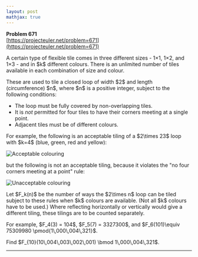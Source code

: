 ```yaml
---
layout: post
mathjax: true
---
```

**Problem 671**  
[https://projecteuler.net/problem=671](https://projecteuler.net/problem=671)

<p>A certain type of flexible tile comes in three different sizes - 1×1, 1×2, and 1×3 - and in $k$ different colours. There is an unlimited number of tiles available in each combination of size and colour.</p>

<p>These are used to tile a closed loop of width $2$ and length (circumference) $n$, where $n$ is a positive integer, subject to the following conditions:</p>
<ul>
<li>The loop must be fully covered by non-overlapping tiles.</li>
<li>It is <i>not</i> permitted for four tiles to have their corners meeting at a single point.</li>
<li>Adjacent tiles must be of different colours.</li>
</ul>

<p>For example, the following is an acceptable tiling of a $2\times 23$ loop with $k=4$ (blue, green, red and yellow):</p>

<div class="center">
<img src="project/images/p671_loop_acceptable.png" alt="Acceptable colouring" />
</div>

<p>but the following is not an acceptable tiling, because it violates the "no four corners meeting at a point" rule:</p>

<div class="center">
<img src="project/images/p671_loop_unacceptable.png" alt="Unacceptable colouring" />
</div>

<p>Let $F_k(n)$ be the number of ways the $2\times n$ loop can be tiled subject to these rules when $k$ colours are available. (Not all $k$ colours have to be used.) Where reflecting horizontally or vertically would give a different tiling, these tilings are to be counted separately.</p>

<p>For example, $F_4(3) = 104$, $F_5(7) = 3327300$, and $F_6(101)\equiv 75309980 \pmod{1\,000\,004\,321}$.</p>
<p>Find $F_{10}(10\,004\,003\,002\,001) \bmod 1\,000\,004\,321$.</p>

---
